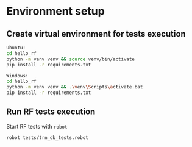 # Environment setup

## Create virtual environment for tests execution
```bash
Ubuntu:
cd hello_rf
python -m venv venv && source venv/bin/activate
pip install -r requirements.txt

Windows:
cd hello_rf
python -m venv venv && .\venv\Scripts\activate.bat
pip install -r requirements.txt
```


## Run RF tests execution
Start RF tests with `robot` 
```
robot tests/trn_db_tests.robot
```

